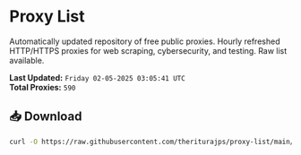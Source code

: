 # Proxy List

Automatically updated repository of free public proxies. Hourly refreshed HTTP/HTTPS proxies for web scraping, cybersecurity, and testing. Raw list available.

**Last Updated:** `Friday 02-05-2025 03:05:41 UTC`  
**Total Proxies:** `590`

## 📥 Download
```bash
curl -O https://raw.githubusercontent.com/theriturajps/proxy-list/main/proxies.txt
